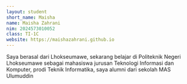 ```yaml
---
layout: student
short_name: Maisha
name: Maisha Zahrani
nim: 2024573010052
class: TI-1C
website: https://maishazahrani.github.io
---
```

Saya berasal dari Lhokseumawe, sekarang belajar di Politeknik Negeri Lhokseumawe sebagai mahasiswa jurusan Teknologi Informasi dan Komputer, prodi Teknik Informatika, saya alumni dari sekolah MAS Ulumuddin
